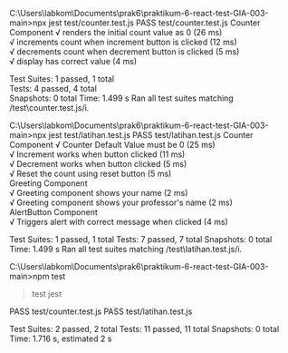C:\Users\labkom\Documents\prak6\praktikum-6-react-test-GIA-003-main>npx jest test/counter.test.js
 PASS  test/counter.test.js
  Counter Component
    √ renders the initial count value as 0 (26 ms)                                                                                          
    √ increments count when increment button is clicked (12 ms)                                                                             
    √ decrements count when decrement button is clicked (5 ms)                                                                              
    √ display has correct value (4 ms)                                                                                                      
                                                                                                                                            
Test Suites: 1 passed, 1 total                                                                                                              
Tests:       4 passed, 4 total                                                                                                              
Snapshots:   0 total
Time:        1.499 s
Ran all test suites matching /test\\counter.test.js/i.

C:\Users\labkom\Documents\prak6\praktikum-6-react-test-GIA-003-main>npx jest test/latihan.test.js 
 PASS  test/latihan.test.js
  Counter Component
    √ Counter Default Value must be 0 (25 ms)                                                                                               
    √ Increment works when button clicked (11 ms)                                                                                           
    √ Decrement works when button clicked (5 ms)                                                                                            
    √ Reset the count using reset button (5 ms)                                                                                             
  Greeting Component                                                                                                                        
    √ Greeting component shows your name (2 ms)                                                                                             
    √ Greeting component shows your professor's name (2 ms)                                                                                 
  AlertButton Component                                                                                                                     
    √ Triggers alert with correct message when clicked (4 ms)                                                                               
                                                                                                                                            
Test Suites: 1 passed, 1 total
Tests:       7 passed, 7 total
Snapshots:   0 total
Time:        1.499 s
Ran all test suites matching /test\\latihan.test.js/i.

C:\Users\labkom\Documents\prak6\praktikum-6-react-test-GIA-003-main>npm test

> test
> jest

 PASS  test/counter.test.js
 PASS  test/latihan.test.js

Test Suites: 2 passed, 2 total
Tests:       11 passed, 11 total
Snapshots:   0 total
Time:        1.716 s, estimated 2 s
